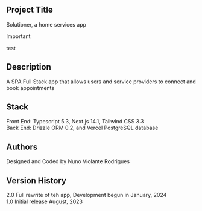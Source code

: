 
## Project Title

Solutioner, a home services app

>[!IMPORTANT]
> test

## Description

A SPA Full Stack app that allows users and service providers to connect and book appointments

## Stack

Front End: Typescript 5.3, Next.js 14.1, Tailwind CSS 3.3  
Back End: Drizzle ORM 0.2, and Vercel PostgreSQL database

## Authors

Designed and Coded by Nuno Violante Rodrigues

## Version History

2.0 Full rewrite of teh app, Development begun in January, 2024  
1.0 Initial release August, 2023


